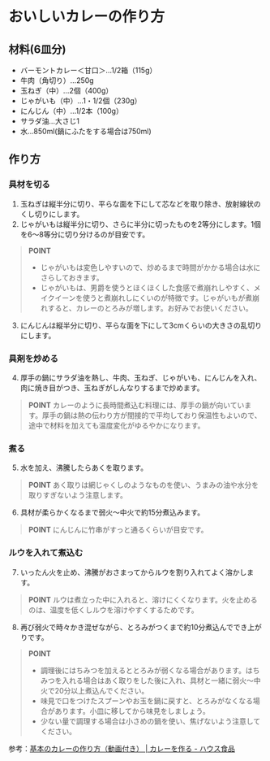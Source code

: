 # おいしいカレーの作り方

## 材料(6皿分)

* バーモントカレー＜甘口＞…1/2箱（115g）
* 牛肉（角切り）…250g
* 玉ねぎ（中）…2個（400g）
* じゃがいも（中）…1・1/2個（230g）
* にんじん（中）…1/2本（100g）
* サラダ油…大さじ1
* 水…850ml(鍋にふたをする場合は750ml)

## 作り方

### 具材を切る

1. 玉ねぎは縦半分に切り、平らな面を下にして芯などを取り除き、放射線状のくし切りにします。
2. じゃがいもは縦半分に切り、さらに半分に切ったものを2等分にします。1個を6～8等分に切り分けるのが目安です。

> **POINT**
>
> * じゃがいもは変色しやすいので、炒めるまで時間がかかる場合は水にさらしておきます。
> * じゃがいもは、男爵を使うとほくほくした食感で煮崩れしやすく、メイクイーンを使うと煮崩れしにくいのが特徴です。じゃがいもが煮崩れすると、カレーのとろみが増します。お好みでお使いください。

3. にんじんは縦半分に切り、平らな面を下にして3cmくらいの大きさの乱切りにします。

### 具剤を炒める

4. 厚手の鍋にサラダ油を熱し、牛肉、玉ねぎ、じゃがいも、にんじんを入れ、肉に焼き目がつき、玉ねぎがしんなりするまで炒めます。

> **POINT**
> カレーのように長時間煮込む料理には、厚手の鍋が向いています。厚手の鍋は熱の伝わり方が間接的で平均しており保温性もよいので、途中で材料を加えても温度変化がゆるやかになります。

### 煮る

5. 水を加え、沸騰したらあくを取ります。

> **POINT**
> あく取りは網じゃくしのようなものを使い、うまみの油や水分を取りすぎないよう注意します。

6. 具材が柔らかくなるまで弱火～中火で約15分煮込みます。

> **POINT**
> にんじんに竹串がすっと通るくらいが目安です。

### ルウを入れて煮込む

7. いったん火を止め、沸騰がおさまってからルウを割り入れてよく溶かします。

> **POINT**
> ルウは煮立った中に入れると、溶けにくくなります。火を止めるのは、温度を低くしルウを溶けやすくするためです。

8. 再び弱火で時々かき混ぜながら、とろみがつくまで約10分煮込んででき上がりです。

> **POINT**
> * 調理後にはちみつを加えるととろみが弱くなる場合があります。はちみつを入れる場合はあく取りをした後に入れ、具材と一緒に弱火～中火で20分以上煮込んでください。
> * 味見で口をつけたスプーンやお玉を鍋に戻すと、とろみがなくなる場合があります。小皿に移してから味見をしましょう。
> * 少ない量で調理する場合は小さめの鍋を使い、焦げないよう注意してください。

参考：[基本のカレーの作り方（動画付き） | カレーを作る - ハウス食品](https://housefoods.jp/data/curryhouse/cook/basic.html)